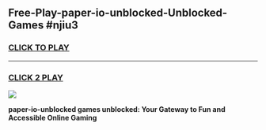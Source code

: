 
## Free-Play-paper-io-unblocked-Unblocked-Games #njiu3
<h3>
<a href="https://news.freeplayer.one?title=paper-io-unblocked&ref=8M">CLICK TO PLAY</a></h3>
<hr>

<h3>
<a href="https://news.freeplayer.one?title=paper-io-unblocked&ref=8M">CLICK 2 PLAY</a>
  
</h3>

<a href="https://news.freeplayer.one?title=paper-io-unblocked&ref=8M"><img src="https://clearcache.store/games.png"></a>


**paper-io-unblocked games unblocked: Your Gateway to Fun and Accessible Online Gaming**
